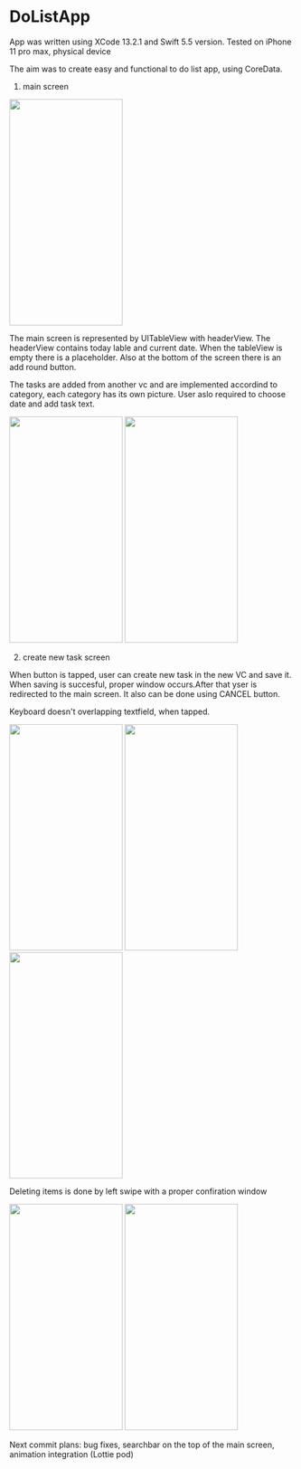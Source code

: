 # DoListApp

App was written using XCode 13.2.1 and Swift 5.5 version.
 Tested on iPhone 11 pro max, physical device

The aim was to create easy and functional to do list app, using CoreData.

1) main screen


<img src="https://user-images.githubusercontent.com/98092825/156225250-fc995ed9-8d46-431a-802d-553b5807d3cc.PNG" width="200" height="400">

The main screen is represented by UITableView with headerView. The headerView contains today lable and current date.
When the tableView is empty there is a placeholder.
Also at the bottom of the screen there is an add round button.

The tasks are added from another vc and are implemented accordind to category, each category has its own picture.
User aslo required to choose date and add task text.


<img src="https://user-images.githubusercontent.com/98092825/156227804-74002b48-2f46-4bc0-8a50-e65de2ee5b5b.PNG" width="200" height="400">



<img src="https://user-images.githubusercontent.com/98092825/156228392-d88d0f1a-9cfa-4c8f-9eab-29ac42a35936.PNG" width="200" height="400">


2) create new task screen 

When button is tapped, user can create new task in the new VC and save it. When saving is succesful, proper window occurs.After that yser is redirected to the main screen. It also can be done using CANCEL button.

Keyboard doesn't overlapping textfield, when tapped.


<img src="https://user-images.githubusercontent.com/98092825/156229077-83d7f2ce-2f5c-44a6-b5a2-e4ec47fa49d3.PNG" width="200" height="400">
<img src="https://user-images.githubusercontent.com/98092825/156229554-02204d1b-54d1-44a7-a7d5-39b54f11b2a8.PNG" width="200" height="400">
<img src="https://user-images.githubusercontent.com/98092825/156229751-cebc895d-af56-4d59-a256-408bc4b56f1d.PNG" width="200" height="400">

Deleting items is done by left swipe with a proper confiration window

<img src="https://user-images.githubusercontent.com/98092825/156230160-c31038e0-0781-4af5-8c2b-ff1b518d7e21.PNG" width="200" height="400">

<img src="https://user-images.githubusercontent.com/98092825/156230382-9b932d6e-a931-4d40-824f-c94a085c1bfa.jpeg" width="200" height="400">


Next commit plans: bug fixes, searchbar on the top of the main screen, animation integration (Lottie pod)


